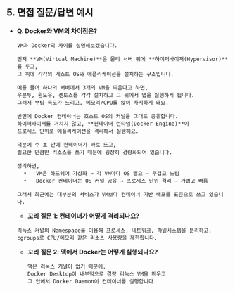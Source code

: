 
## 5. 면접 질문/답변 예시
- **Q. Docker와 VM의 차이점은?**
  ```text 
  VM과 Docker의 차이를 설명해보겠습니다.

  먼저 **VM(Virtual Machine)**은 물리 서버 위에 **하이퍼바이저(Hypervisor)**를 두고,
  그 위에 각각의 게스트 OS와 애플리케이션을 설치하는 구조입니다.

  예를 들어 하나의 서버에서 3개의 VM을 띄운다고 하면,
  우분투, 윈도우, 센토스를 각각 설치하고 그 위에서 앱을 실행하게 됩니다.
  그래서 부팅 속도가 느리고, 메모리/CPU를 많이 차지하게 돼요.

  반면에 Docker 컨테이너는 호스트 OS의 커널을 그대로 공유합니다.
  하이퍼바이저를 거치지 않고, **컨테이너 런타임(Docker Engine)**이
  프로세스 단위로 애플리케이션을 격리해서 실행해요.

  덕분에 수 초 안에 컨테이너가 바로 뜨고,
  필요한 만큼만 리소스를 쓰기 때문에 굉장히 경량화되어 있습니다.

  정리하면,
    •	VM은 하드웨어 가상화 → 각 VM마다 OS 필요 → 무겁고 느림
    •	Docker 컨테이너는 OS 커널 공유 → 프로세스 단위 격리 → 가볍고 빠름

  그래서 최근에는 대부분의 서비스가 VM보다 컨테이너 기반 배포를 표준으로 쓰고 있습니다.
  ```
  - **꼬리 질문 1: 컨테이너가 어떻게 격리되나요?**
  ```text
  리눅스 커널의 Namespace를 이용해 프로세스, 네트워크, 파일시스템을 분리하고, cgroups로 CPU/메모리 같은 리소스 사용량을 제한합니다.
    ```

  - **꼬리 질문 2: 맥에서 Docker는 어떻게 실행되나요?**
    ```text
    맥은 리눅스 커널이 없기 때문에, 
    Docker Desktop이 내부적으로 경량 리눅스 VM을 띄우고
    그 안에서 Docker Daemon이 컨테이너를 실행합니다.
    ```